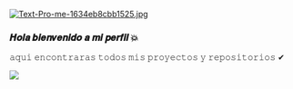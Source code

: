 [![Text-Pro-me-1634eb8cbb1525.jpg](https://i.postimg.cc/tJjdL4x1/Text-Pro-me-1634eb8cbb1525.jpg)](https://postimg.cc/CBcf8YJY)

### 𝑯𝒐𝒍𝒂 𝒃𝒊𝒆𝒏𝒗𝒆𝒏𝒊𝒅𝒐 𝒂 𝒎𝒊 𝒑𝒆𝒓𝒇𝒊𝒍 💥

𝚊𝚚𝚞𝚒 𝚎𝚗𝚌𝚘𝚗𝚝𝚛𝚊𝚛𝚊𝚜 𝚝𝚘𝚍𝚘𝚜 𝚖𝚒𝚜 𝚙𝚛𝚘𝚢𝚎𝚌𝚝𝚘𝚜 𝚢 𝚛𝚎𝚙𝚘𝚜𝚒𝚝𝚘𝚛𝚒𝚘𝚜 ✔︎

<a href="http://wa.me/573213571089" target="black"><img src="https://img.shields.io/badge/mi número-25D366?style=for-the-badge&logo=whatsapp&logoColor=black" /></a>
<!--












-->
